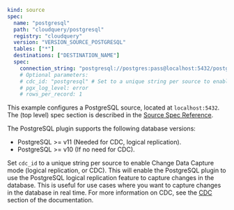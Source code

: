 ```yaml copy
kind: source
spec:
  name: "postgresql"
  path: "cloudquery/postgresql"
  registry: "cloudquery"
  version: "VERSION_SOURCE_POSTGRESQL"
  tables: ["*"]
  destinations: ["DESTINATION_NAME"]
  spec:
    connection_string: "postgresql://postgres:pass@localhost:5432/postgres?sslmode=disable"
    # Optional parameters:
    # cdc_id: "postgresql" # Set to a unique string per source to enable Change Data Capture mode (logical replication, or CDC)
    # pgx_log_level: error
    # rows_per_record: 1
```

This example configures a PostgreSQL source, located at `localhost:5432`. The (top level) spec section is described in the [Source Spec Reference](/docs/reference/source-spec).

The PostgreSQL plugin supports the following database versions:

- PostgreSQL >= v11 (Needed for CDC, logical replication).
- PostgreSQL >= v10 (If no need for CDC).

Set `cdc_id` to a unique string per source to enable Change Data Capture mode (logical replication, or CDC). This will enable the PostgreSQL plugin to use the PostgreSQL logical replication feature to capture changes in the database. This is useful for use cases where you want to capture changes in the database in real time. For more information on CDC, see the [CDC](/docs/plugins/sources/postgresql/cdc) section of the documentation.
